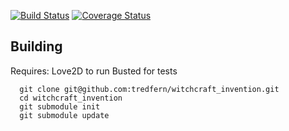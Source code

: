 [![Build Status](https://travis-ci.org/tredfern/witchcraft_invention.svg?branch=master)](https://travis-ci.org/tredfern/witchcraft_invention)
[![Coverage Status](https://coveralls.io/repos/github/tredfern/witchcraft_invention/badge.svg?branch=master)](https://coveralls.io/github/tredfern/witchcraft_invention?branch=master)

## Building

Requires:
  Love2D to run
  Busted for tests
~~~
  git clone git@github.com:tredfern/witchcraft_invention.git
  cd witchcraft_invention
  git submodule init
  git submodule update
~~~
